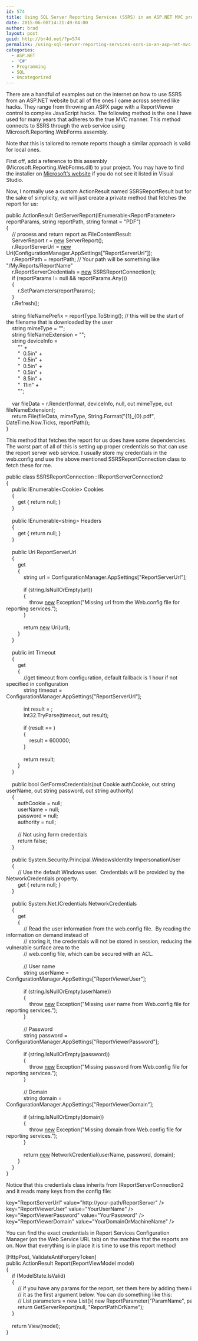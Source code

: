 ```yaml
---
id: 574
title: Using SQL Server Reporting Services (SSRS) in an ASP.NET MVC project
date: 2015-06-08T14:21:49-04:00
author: brad
layout: post
guid: http://br4d.net/?p=574
permalink: /using-sql-server-reporting-services-ssrs-in-an-asp-net-mvc-project/
categories:
  - ASP.NET
  - 'C#'
  - Programming
  - SQL
  - Uncategorized
---
```

There are a handful of examples out on the internet on how to use SSRS from an ASP.NET website but all of the ones I came across seemed like hacks. They range from throwing an ASPX page with a ReportViewer control to complex JavaScript hacks. The following method is the one I have used for many years that adheres to the true MVC manner. This method connects to SSRS through the web service using Microsoft.Reporting.WebForms assembly.

<!--more-->

Note that this is tailored to remote reports though a similar approach is valid for local ones.

First off, add a reference to this assembly (Microsoft.Reporting.WebForms.dll) to your project. You may have to find the installer on [Microsoft’s website](http://www.microsoft.com/en-us/download/details.aspx?id=35747) if you do not see it listed in Visual Studio.

Now, I normally use a custom ActionResult named SSRSReportResult but for the sake of simplicity, we will just create a private method that fetches the report for us:

<div class="codecolorer-container csharp default">
  <div class="csharp codecolorer">
    <span class="kw1">public</span> ActionResult GetServerReport<span class="br0">(</span>IEnumerable<span class="sy0"><</span>ReportParameter<span class="sy0">></span> reportParams, <span class="kw4">string</span> reportPath, <span class="kw4">string</span> format <span class="sy0">=</span> <span class="st0">"PDF"</span><span class="br0">)</span><br /> <span class="br0">{</span><br />     <span class="co1">// process and return report as FileContentResult</span><br />     ServerReport r <span class="sy0">=</span> <a href="http://www.google.com/search?q=new+msdn.microsoft.com"><span class="kw3">new</span></a> ServerReport<span class="br0">(</span><span class="br0">)</span><span class="sy0">;</span><br />     r<span class="sy0">.</span><span class="me1">ReportServerUrl</span> <span class="sy0">=</span> <a href="http://www.google.com/search?q=new+msdn.microsoft.com"><span class="kw3">new</span></a> Uri<span class="br0">(</span>ConfigurationManager<span class="sy0">.</span><span class="me1">AppSettings</span><span class="br0">[</span><span class="st0">"ReportServerUrl"</span><span class="br0">]</span><span class="br0">)</span><span class="sy0">;</span><br />     r<span class="sy0">.</span><span class="me1">ReportPath</span> <span class="sy0">=</span> reportPath<span class="sy0">;</span> <span class="co1">// Your path will be something like "/My.Reports/ReportName"</span><br />     r<span class="sy0">.</span><span class="me1">ReportServerCredentials</span> <span class="sy0">=</span> <a href="http://www.google.com/search?q=new+msdn.microsoft.com"><span class="kw3">new</span></a> SSRSReportConnection<span class="br0">(</span><span class="br0">)</span><span class="sy0">;</span><br />     <span class="kw1">if</span> <span class="br0">(</span>reportParams <span class="sy0">!=</span> <span class="kw1">null</span> <span class="sy0">&&</span> reportParams<span class="sy0">.</span><span class="me1">Any</span><span class="br0">(</span><span class="br0">)</span><span class="br0">)</span><br />     <span class="br0">{</span><br />         r<span class="sy0">.</span><span class="me1">SetParameters</span><span class="br0">(</span>reportParams<span class="br0">)</span><span class="sy0">;</span><br />     <span class="br0">}</span><br />     r<span class="sy0">.</span><span class="me1">Refresh</span><span class="br0">(</span><span class="br0">)</span><span class="sy0">;</span><br /> <br />     <span class="kw4">string</span> fileNamePrefix <span class="sy0">=</span> reportType<span class="sy0">.</span><span class="me1">ToString</span><span class="br0">(</span><span class="br0">)</span><span class="sy0">;</span> <span class="co1">// this will be the start of the filename that is downloaded by the user</span><br />     <span class="kw4">string</span> mimeType <span class="sy0">=</span> <span class="st0">""</span><span class="sy0">;</span><br />     <span class="kw4">string</span> fileNameExtension <span class="sy0">=</span> <span class="st0">""</span><span class="sy0">;</span><br />     <span class="kw4">string</span> deviceInfo <span class="sy0">=</span><br />         <span class="st0">"<DeviceInfo>"</span> <span class="sy0">+</span><br />         <span class="st0">"  <MarginLeft>0.5in</MarginLeft>"</span> <span class="sy0">+</span><br />         <span class="st0">"  <MarginRight>0.5in</MarginRight>"</span> <span class="sy0">+</span><br />         <span class="st0">"  <MarginTop>0.5in</MarginTop>"</span> <span class="sy0">+</span><br />         <span class="st0">"  <MarginBottom>0.5in</MarginBottom>"</span> <span class="sy0">+</span><br />         <span class="st0">"  <PageWidth>8.5in</PageWidth>"</span> <span class="sy0">+</span><br />         <span class="st0">"  <PageHeight>11in</PageHeight>"</span> <span class="sy0">+</span><br />         <span class="st0">"</DeviceInfo>"</span><span class="sy0">;</span><br /> <br />     <span class="kw1">var</span> fileData <span class="sy0">=</span> r<span class="sy0">.</span><span class="me1">Render</span><span class="br0">(</span>format, deviceInfo, <span class="kw1">null</span>, <span class="kw1">out</span> mimeType, <span class="kw1">out</span> fileNameExtension<span class="br0">)</span><span class="sy0">;</span><br />     <span class="kw1">return</span> File<span class="br0">(</span>fileData, mimeType, <span class="kw4">String</span><span class="sy0">.</span><span class="me1">Format</span><span class="br0">(</span><span class="st0">"{1}_{0}.pdf"</span>, DateTime<span class="sy0">.</span><span class="me1">Now</span><span class="sy0">.</span><span class="me1">Ticks</span>, reportPath<span class="br0">)</span><span class="br0">)</span><span class="sy0">;</span><br /> <span class="br0">}</span>
  </div>
</div>

This method that fetches the report for us does have some dependencies. The worst part of all of this is setting up proper credentials so that can use the report server web service. I usually store my credentials in the web.config and use the above mentioned SSRSReportConnection class to fetch these for me.

<div class="codecolorer-container csharp default">
  <div class="csharp codecolorer">
    <span class="kw1">public</span> <span class="kw4">class</span> SSRSReportConnection <span class="sy0">:</span> IReportServerConnection2<br /> <span class="br0">{</span><br />     <span class="kw1">public</span> IEnumerable<span class="sy0"><</span>Cookie<span class="sy0">></span> Cookies<br />     <span class="br0">{</span><br />         <span class="kw1">get</span> <span class="br0">{</span> <span class="kw1">return</span> <span class="kw1">null</span><span class="sy0">;</span> <span class="br0">}</span><br />     <span class="br0">}</span><br /> <br />     <span class="kw1">public</span> IEnumerable<span class="sy0"><</span><span class="kw4">string</span><span class="sy0">></span> Headers<br />     <span class="br0">{</span><br />         <span class="kw1">get</span> <span class="br0">{</span> <span class="kw1">return</span> <span class="kw1">null</span><span class="sy0">;</span> <span class="br0">}</span><br />     <span class="br0">}</span><br /> <br />     <span class="kw1">public</span> Uri ReportServerUrl<br />     <span class="br0">{</span><br />         <span class="kw1">get</span><br />         <span class="br0">{</span><br />             <span class="kw4">string</span> url <span class="sy0">=</span> ConfigurationManager<span class="sy0">.</span><span class="me1">AppSettings</span><span class="br0">[</span><span class="st0">"ReportServerUrl"</span><span class="br0">]</span><span class="sy0">;</span><br /> <br />             <span class="kw1">if</span> <span class="br0">(</span><span class="kw4">string</span><span class="sy0">.</span><span class="me1">IsNullOrEmpty</span><span class="br0">(</span>url<span class="br0">)</span><span class="br0">)</span><br />             <span class="br0">{</span><br />                 <span class="kw1">throw</span> <a href="http://www.google.com/search?q=new+msdn.microsoft.com"><span class="kw3">new</span></a> Exception<span class="br0">(</span><span class="st0">"Missing url from the Web.config file for reporting services."</span><span class="br0">)</span><span class="sy0">;</span><br />             <span class="br0">}</span><br /> <br />             <span class="kw1">return</span> <a href="http://www.google.com/search?q=new+msdn.microsoft.com"><span class="kw3">new</span></a> Uri<span class="br0">(</span>url<span class="br0">)</span><span class="sy0">;</span><br />         <span class="br0">}</span><br />     <span class="br0">}</span><br /> <br />     <span class="kw1">public</span> <span class="kw4">int</span> Timeout<br />     <span class="br0">{</span><br />         <span class="kw1">get</span><br />         <span class="br0">{</span><br />             <span class="co1">//get timeout from configuration, default fallback is 1 hour if not specified in configuration</span><br />             <span class="kw4">string</span> timeout <span class="sy0">=</span> ConfigurationManager<span class="sy0">.</span><span class="me1">AppSettings</span><span class="br0">[</span><span class="st0">"ReportServerUrl"</span><span class="br0">]</span><span class="sy0">;</span><br /> <br />             <span class="kw4">int</span> result <span class="sy0">=</span> <span class="nu0"></span><span class="sy0">;</span><br />             Int32<span class="sy0">.</span><span class="me1">TryParse</span><span class="br0">(</span>timeout, <span class="kw1">out</span> result<span class="br0">)</span><span class="sy0">;</span><br /> <br />             <span class="kw1">if</span> <span class="br0">(</span>result <span class="sy0">==</span> <span class="nu0"></span><span class="br0">)</span><br />             <span class="br0">{</span><br />                 result <span class="sy0">=</span> <span class="nu0">600000</span><span class="sy0">;</span><br />             <span class="br0">}</span><br /> <br />             <span class="kw1">return</span> result<span class="sy0">;</span><br />         <span class="br0">}</span><br />     <span class="br0">}</span><br /> <br />     <span class="kw1">public</span> <span class="kw4">bool</span> GetFormsCredentials<span class="br0">(</span><span class="kw1">out</span> Cookie authCookie, <span class="kw1">out</span> <span class="kw4">string</span> userName, <span class="kw1">out</span> <span class="kw4">string</span> password, <span class="kw1">out</span> <span class="kw4">string</span> authority<span class="br0">)</span><br />     <span class="br0">{</span><br />         authCookie <span class="sy0">=</span> <span class="kw1">null</span><span class="sy0">;</span><br />         userName <span class="sy0">=</span> <span class="kw1">null</span><span class="sy0">;</span><br />         password <span class="sy0">=</span> <span class="kw1">null</span><span class="sy0">;</span><br />         authority <span class="sy0">=</span> <span class="kw1">null</span><span class="sy0">;</span><br /> <br />         <span class="co1">// Not using form credentials</span><br />         <span class="kw1">return</span> <span class="kw1">false</span><span class="sy0">;</span><br />     <span class="br0">}</span><br /> <br />     <span class="kw1">public</span> <span class="kw5">System.<span class="me1">Security</span><span class="sy0">.</span><span class="me1">Principal</span></span><span class="sy0">.</span><span class="me1">WindowsIdentity</span> ImpersonationUser<br />     <span class="br0">{</span><br />         <span class="co1">// Use the default Windows user.  Credentials will be provided by the NetworkCredentials property.</span><br />         <span class="kw1">get</span> <span class="br0">{</span> <span class="kw1">return</span> <span class="kw1">null</span><span class="sy0">;</span> <span class="br0">}</span><br />     <span class="br0">}</span><br /> <br />     <span class="kw1">public</span> <span class="kw5">System.<span class="me1">Net</span></span><span class="sy0">.</span><span class="me1">ICredentials</span> NetworkCredentials<br />     <span class="br0">{</span><br />         <span class="kw1">get</span><br />         <span class="br0">{</span><br />             <span class="co1">// Read the user information from the web.config file.  By reading the information on demand instead of </span><br />             <span class="co1">// storing it, the credentials will not be stored in session, reducing the vulnerable surface area to the</span><br />             <span class="co1">// web.config file, which can be secured with an ACL.</span><br /> <br />             <span class="co1">// User name</span><br />             <span class="kw4">string</span> userName <span class="sy0">=</span> ConfigurationManager<span class="sy0">.</span><span class="me1">AppSettings</span><span class="br0">[</span><span class="st0">"ReportViewerUser"</span><span class="br0">]</span><span class="sy0">;</span><br /> <br />             <span class="kw1">if</span> <span class="br0">(</span><span class="kw4">string</span><span class="sy0">.</span><span class="me1">IsNullOrEmpty</span><span class="br0">(</span>userName<span class="br0">)</span><span class="br0">)</span><br />             <span class="br0">{</span><br />                 <span class="kw1">throw</span> <a href="http://www.google.com/search?q=new+msdn.microsoft.com"><span class="kw3">new</span></a> Exception<span class="br0">(</span><span class="st0">"Missing user name from Web.config file for reporting services."</span><span class="br0">)</span><span class="sy0">;</span><br />             <span class="br0">}</span><br /> <br />             <span class="co1">// Password</span><br />             <span class="kw4">string</span> password <span class="sy0">=</span> ConfigurationManager<span class="sy0">.</span><span class="me1">AppSettings</span><span class="br0">[</span><span class="st0">"ReportViewerPassword"</span><span class="br0">]</span><span class="sy0">;</span><br /> <br />             <span class="kw1">if</span> <span class="br0">(</span><span class="kw4">string</span><span class="sy0">.</span><span class="me1">IsNullOrEmpty</span><span class="br0">(</span>password<span class="br0">)</span><span class="br0">)</span><br />             <span class="br0">{</span><br />                 <span class="kw1">throw</span> <a href="http://www.google.com/search?q=new+msdn.microsoft.com"><span class="kw3">new</span></a> Exception<span class="br0">(</span><span class="st0">"Missing password from Web.config file for reporting services."</span><span class="br0">)</span><span class="sy0">;</span><br />             <span class="br0">}</span><br /> <br />             <span class="co1">// Domain</span><br />             <span class="kw4">string</span> domain <span class="sy0">=</span> ConfigurationManager<span class="sy0">.</span><span class="me1">AppSettings</span><span class="br0">[</span><span class="st0">"ReportViewerDomain"</span><span class="br0">]</span><span class="sy0">;</span><br /> <br />             <span class="kw1">if</span> <span class="br0">(</span><span class="kw4">string</span><span class="sy0">.</span><span class="me1">IsNullOrEmpty</span><span class="br0">(</span>domain<span class="br0">)</span><span class="br0">)</span><br />             <span class="br0">{</span><br />                 <span class="kw1">throw</span> <a href="http://www.google.com/search?q=new+msdn.microsoft.com"><span class="kw3">new</span></a> Exception<span class="br0">(</span><span class="st0">"Missing domain from Web.config file for reporting services."</span><span class="br0">)</span><span class="sy0">;</span><br />             <span class="br0">}</span><br /> <br />             <span class="kw1">return</span> <a href="http://www.google.com/search?q=new+msdn.microsoft.com"><span class="kw3">new</span></a> NetworkCredential<span class="br0">(</span>userName, password, domain<span class="br0">)</span><span class="sy0">;</span><br />         <span class="br0">}</span><br />     <span class="br0">}</span><br /> <span class="br0">}</span>
  </div>
</div>

Notice that this credentials class inherits from IReportServerConnection2 and it reads many keys from the config file:

<div class="codecolorer-container xml default" style="overflow:auto;white-space:nowrap;">
  <div class="xml codecolorer">
    <span class="sc3"><span class="re1"><add</span> <span class="re0">key</span>=<span class="st0">"ReportServerUrl"</span> <span class="re0">value</span>=<span class="st0">"http://your-path/ReportServer"</span> <span class="re2">/></span></span><br /> <span class="sc3"><span class="re1"><add</span> <span class="re0">key</span>=<span class="st0">"ReportViewerUser"</span> <span class="re0">value</span>=<span class="st0">"YourUserName"</span> <span class="re2">/></span></span><br /> <span class="sc3"><span class="re1"><add</span> <span class="re0">key</span>=<span class="st0">"ReportViewerPassword"</span> <span class="re0">value</span>=<span class="st0">"YourPassword"</span> <span class="re2">/></span></span><br /> <span class="sc3"><span class="re1"><add</span> <span class="re0">key</span>=<span class="st0">"ReportViewerDomain"</span> <span class="re0">value</span>=<span class="st0">"YourDomainOrMachineName"</span> <span class="re2">/></span></span>
  </div>
</div>

You can find the exact credentials in Report Services Configuration Manager (on the Web Service URL tab) on the machine that the reports are on. Now that everything is in place it is time to use this report method!

<div class="codecolorer-container csharp default" style="overflow:auto;white-space:nowrap;">
  <div class="csharp codecolorer">
    <span class="br0">[</span>HttpPost, ValidateAntiForgeryToken<span class="br0">]</span><br /> <span class="kw1">public</span> ActionResult Report<span class="br0">(</span>ReportViewModel model<span class="br0">)</span><br /> <span class="br0">{</span><br />     <span class="kw1">if</span> <span class="br0">(</span>ModelState<span class="sy0">.</span><span class="me1">IsValid</span><span class="br0">)</span><br />     <span class="br0">{</span><br />         <span class="co1">// if you have any params for the report, set them here by adding them into a List<ReportParamater> and passing</span><br />         <span class="co1">// it as the first argument below. You can do something like this:</span><br />         <span class="co1">// List<ReportParameter> parameters = new List<ReportParameter>(){ new ReportParameter("ParamName", paramValue) };</span><br />         <span class="kw1">return</span> GetServerReport<span class="br0">(</span><span class="kw1">null</span>, <span class="st0">"ReportPathOrName"</span><span class="br0">)</span><span class="sy0">;</span><br />     <span class="br0">}</span><br /> <br />     <span class="kw1">return</span> View<span class="br0">(</span>model<span class="br0">)</span><span class="sy0">;</span><br /> <span class="br0">}</span>
  </div>
</div>